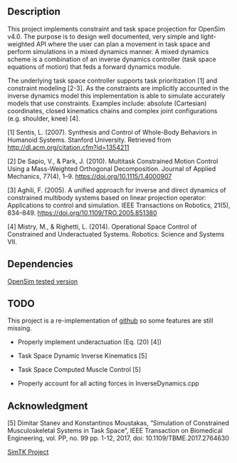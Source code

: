 Description
---

This project implements constraint and task space projection for OpenSim
v4.0. The purpose is to design well documented, very simple and light-weighted
API where the user can plan a movement in task space and perform simulations in
a mixed dynamics manner. A mixed dynamics scheme is a combination of an inverse
dynamics controller (task space equations of motion) that feds a forward
dynamics module.

The underlying task space controller supports task prioritization [1] and
constraint modeling [2-3]. As the constraints are implicitly accounted in the
inverse dynamics model this implementation is able to simulate accurately models
that use constraints. Examples include: absolute (Cartesian) coordinates, closed
kinematics chains and complex joint configurations (e.g. shoulder, knee) [4].

[1] Sentis, L. (2007). Synthesis and Control of Whole-Body Behaviors in Humanoid
	Systems. Stanford University. Retrieved from
	http://dl.acm.org/citation.cfm?id=1354211

[2] De Sapio, V., & Park, J. (2010). Multitask Constrained Motion Control Using
	a Mass-Weighted Orthogonal Decomposition. Journal of Applied Mechanics,
	77(4), 1–9. https://doi.org/10.1115/1.4000907

[3] Aghili, F. (2005). A unified approach for inverse and direct dynamics of
	constrained multibody systems based on linear projection operator:
	Applications to control and simulation. IEEE Transactions on Robotics,
	21(5), 834–849. https://doi.org/10.1109/TRO.2005.851380

[4] Mistry, M., & Righetti, L. (2014). Operational Space Control of Constrained
	and Underactuated Systems. Robotics: Science and Systems VII.

Dependencies
---

[OpenSim tested version](https://github.com/mitkof6/opensim-core/tree/stable_2)

TODO
---

This project is a re-implementation of
[github](https://github.com/mitkof6/opensim-task-space) so some features are
still missing.

- Properly implement underactuation (Eq. (20) [4])

- Task Space Dynamic Inverse Kinematics [5]

- Task Space Computed Muscle Control [5]

- Properly account for all acting forces in InverseDynamics.cpp

Acknowledgment
---

[5] Dimitar Stanev and Konstantinos Moustakas, “Simulation of Constrained
Musculoskeletal Systems in Task Space”, IEEE Transaction on Biomedical
Engineering, vol. PP, no. 99 pp. 1-12, 2017, doi: 10.1109/TBME.2017.2764630

[SimTK Project](https://simtk.org/projects/task-space)
